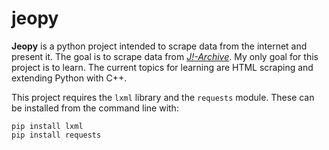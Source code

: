 # jeopy

**Jeopy** is a python project intended to scrape data from the internet and present it. The goal is to scrape data from [*J!-Archive*](http://j-archive.com/). My only goal for this project is to learn. The current topics for learning are HTML scraping and extending Python with C++.

This project requires the ```lxml``` library and the ```requests``` module. These can be installed from the command line with:

	pip install lxml
	pip install requests